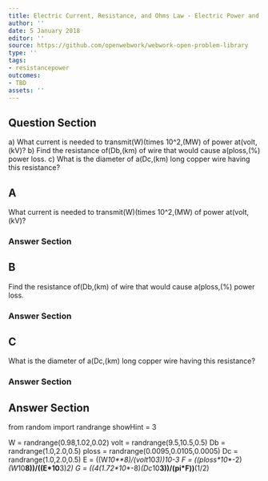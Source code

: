 ```yaml
---
title: Electric Current, Resistance, and Ohms Law - Electric Power and Energy
author: ''
date: 5 January 2018
editor: ''
source: https://github.com/openwebwork/webwork-open-problem-library
type: ''
tags:
- resistancepower
outcomes:
- TBD
assets: ''
---
```


## Question Section 

a) What current is needed to transmit(W)(times 10^2,(MW) of power at(volt,(kV)?
b) Find the resistance of(Db,(km) of wire that would cause a(ploss,(%) power loss.
c) What is the diameter of a(Dc,(km) long copper wire having this resistance?

## A
What current is needed to transmit(W)(times 10^2,(MW) of power at(volt,(kV)?
### Answer Section
## B
Find the resistance of(Db,(km) of wire that would cause a(ploss,(%) power loss.
### Answer Section
## C
What is the diameter of a(Dc,(km) long copper wire having this resistance?
### Answer Section


## Answer Section

from random import randrange
showHint = 3


W = randrange(0.98,1.02,0.02)
volt = randrange(9.5,10.5,0.5)
Db = randrange(1.0,2.0,0.5)
ploss = randrange(0.0095,0.0105,0.0005)
Dc = randrange(1.0,2.0,0.5)
E = ((W*10**8)/(volt*10**3))*10**-3
F = ((ploss*10**-2)*(W*10**8))/((E*10**3)**2)
G = ((4*(1.72*10**-8)*(Dc*10**3))/(pi*F))**(1/2)